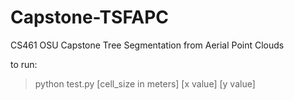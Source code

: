 # Capstone-TSFAPC
CS461 OSU Capstone Tree Segmentation from Aerial Point Clouds

to run:
> python test.py [cell_size in meters] [x value] [y value]
